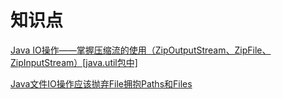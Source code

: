 # 知识点

[Java IO操作——掌握压缩流的使用（ZipOutputStream、ZipFile、ZipInputStream）[java.util包中]](https://blog.csdn.net/u013087513/article/details/52151227)

[Java文件IO操作应该抛弃File拥抱Paths和Files](https://www.cnblogs.com/digdeep/p/4478734.html)